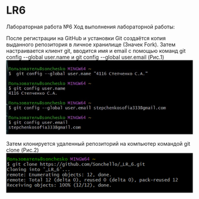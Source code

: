 # LR6
Лабораторная работа №6 Ход выполнения лабораторной работы:

После регистрации на GitHub и установки Git создаётся копия выданного репозитория в личное хранилище (Значек Fork).
Затем настраивается клиент git, вводится имя и email с помощью команд git config --global user.name и git config --global user.email (Рис.1)
![рис.1](https://github.com/Sonchello/_LR_6/blob/otchet/otchet/1.jpg)

Затем клонируется удаленный репозиторий на компьютер командой git clone <url>(Рис.2)
  ![рис.2](https://github.com/Sonchello/_LR_6/blob/otchet/otchet/2.png)



